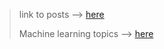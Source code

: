 >link to posts --> <a href="https://akahardzzz0011.github.io/2022/02/11/my-first-post">here</a>
> 
>Machine learning topics --> <a href="https://akahardzzz0011.github.io/machinelearning">here</a>
